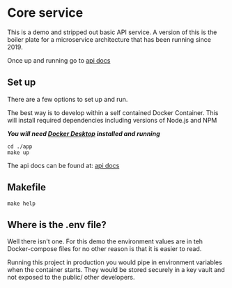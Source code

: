 # Core service

This is a demo and stripped out basic API service. A version of this is the boiler plate for a microservice architecture that has been running since 2019.

Once up and running go to [api docs]

## Set up

There are a few options to set up and run.

The best way is to develop within a self contained Docker Container. This will install required dependencies including versions of Node.js and NPM

**_You will need [Docker Desktop] installed and running_**

```
cd ./app
make up
```

The api docs can be found at: [api docs]

## Makefile

`make help`

## Where is the .env file?

Well there isn't one. For this demo the environment values are in teh Docker-compose files for no other reason is that it is easier to read.

Running this project in production you would pipe in environment variables when the container starts. They would be stored securely in a key vault and not exposed to the public/ other developers.

[Docker Desktop]: https://www.docker.com/products/docker-desktop/
[api docs]: http://localhost:8080/docs
